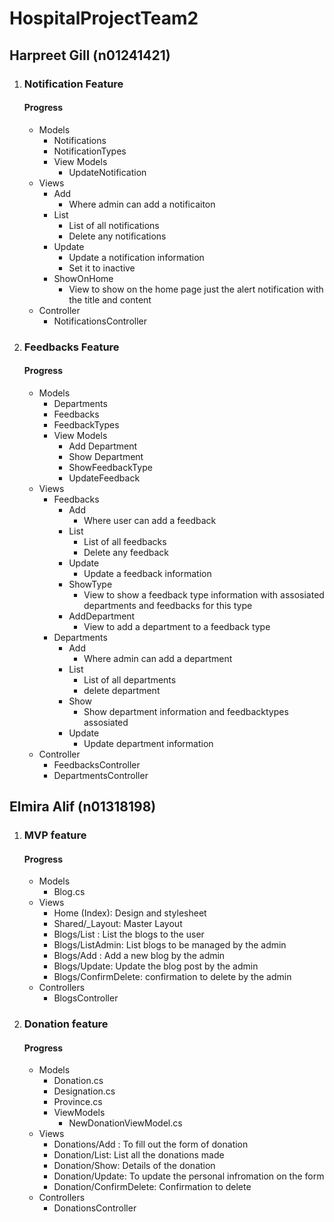 # HospitalProjectTeam2

## Harpreet Gill (n01241421)
1. ### Notification Feature 
    #### Progress
      - Models
        - Notifications
        - NotificationTypes
        - View Models
          - UpdateNotification
      - Views
        - Add
          - Where admin can add a notificaiton
        - List
          - List of all notifications
          - Delete any notifications
        - Update
          - Update a notification information
          - Set it to inactive
        - ShowOnHome 
          - View to show on the home page just the alert notification with the title and content
      - Controller
        - NotificationsController
2. ### Feedbacks Feature
    #### Progress
      - Models
        - Departments
        - Feedbacks
        - FeedbackTypes
        - View Models
          - Add Department
          - Show Department
          - ShowFeedbackType
          - UpdateFeedback
      - Views
        - Feedbacks
          - Add
            - Where user can add a feedback
          - List
            - List of all feedbacks
            - Delete any feedback
          - Update
            - Update a feedback information
          - ShowType 
            - View to show a feedback type information with assosiated departments and feedbacks for this type
          - AddDepartment
            - View to add a department to a feedback type
        - Departments
          - Add
            - Where admin can add a department
          - List 
            - List of all departments
            - delete department
          - Show
            - Show department information and feedbacktypes assosiated
          - Update
            - Update department information
      - Controller
        - FeedbacksController
        - DepartmentsController
        
## Elmira Alif (n01318198)
1. ### MVP feature 
    #### Progress
      - Models
        - Blog.cs
      - Views
        - Home (Index): Design and stylesheet 
        - Shared/_Layout: Master Layout
        - Blogs/List : List the blogs to the user
        - Blogs/ListAdmin: List blogs to be managed by the admin
        - Blogs/Add : Add a new blog by the admin
        - Blogs/Update: Update the blog post by the admin
        - Blogs/ConfirmDelete: confirmation to delete by the admin
      - Controllers
        - BlogsController
2. ### Donation feature 
    #### Progress
    - Models
        - Donation.cs
        - Designation.cs
        - Province.cs
        - ViewModels
            - NewDonationViewModel.cs
    - Views
        - Donations/Add : To fill out the form of donation
        - Donation/List: List all the donations made 
        - Donation/Show: Details of the donation
        - Donation/Update: To update the personal infromation on the form
        - Donation/ConfirmDelete: Confirmation to delete
    - Controllers
        - DonationsController
        
        
        
     
        
